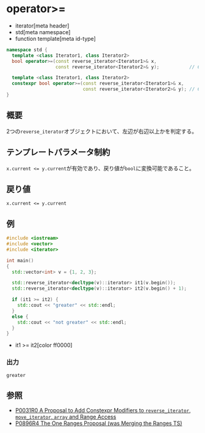 # operator>=
* iterator[meta header]
* std[meta namespace]
* function template[meta id-type]

```cpp
namespace std {
  template <class Iterator1, class Iterator2>
  bool operator>=(const reverse_iterator<Iterator1>& x,
                  const reverse_iterator<Iterator2>& y);           // C++03

  template <class Iterator1, class Iterator2>
  constexpr bool operator>=(const reverse_iterator<Iterator1>& x,
                            const reverse_iterator<Iterator2>& y); // C++17
}
```

## 概要
2つの`reverse_iterator`オブジェクトにおいて、左辺が右辺以上かを判定する。

## テンプレートパラメータ制約

`x.current <= y.current`が有効であり、戻り値が`bool`に変換可能であること。


## 戻り値
`x.current <= y.current`


## 例
```cpp example
#include <iostream>
#include <vector>
#include <iterator>

int main()
{
  std::vector<int> v = {1, 2, 3};

  std::reverse_iterator<decltype(v)::iterator> it1(v.begin());
  std::reverse_iterator<decltype(v)::iterator> it2(v.begin() + 1);

  if (it1 >= it2) {
    std::cout << "greater" << std::endl;
  }
  else {
    std::cout << "not greater" << std::endl;
  }
}
```
* it1 >= it2[color ff0000]

### 出力
```
greater
```

## 参照
- [P0031R0 A Proposal to Add Constexpr Modifiers to `reverse_iterator`, `move_iterator`, `array` and Range Access](http://www.open-std.org/jtc1/sc22/wg21/docs/papers/2015/p0031r0.html)
- [P0896R4 The One Ranges Proposal (was Merging the Ranges TS)](http://www.open-std.org/jtc1/sc22/wg21/docs/papers/2018/p0896r4.pdf)
